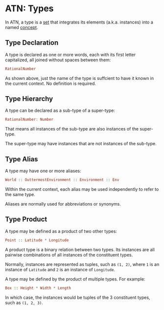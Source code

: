 # ATN: Types

In ATN, a type is a [set](https://en.wikipedia.org/wiki/Set_(mathematics)) that integrates its elements (a.k.a. instances) into a named [concept](https://en.wikipedia.org/wiki/Concept).

## Type Declaration

A type is declared as one or more words, each with its first letter capitalized, all joined without spaces between them:


```haskell
RationalNumber
```

As shown above, just the name of the type is suffcient to have it known in the current context. No definition is required.

## Type Hierarchy

A type can be declared as a sub-type of a super-type:

```haskell
RationalNumber: Number
```

That means all instances of the sub-type are also instances of the super-type.

The super-type may have instances that are not instances of the sub-type.

## Type Alias

A type may have one or more aliases:

```haskell
World :: OuttermostEnvironment :: Environment :: Env
```

Within the current context, each alias may be used independently to refer to the same type.

Aliases are normally used for abbreviations or synonyms.

## Type Product

A type may be defined as a product of two other types:

```haskell
Point :: Latitude * Longitude
```

A product type is a binary relation between two types. Its instances are all pairwise combinations of all instances of the constituent types.

Normally, instances are represented as tuples, such as `(1, 2)`, where `1` is an instance of `Latitude` and `2` is an instance of `Longitude`.

A type may be defined by the product of multiple types. For example:

```haskell
Box :: Height * Width * Length
```

In which case, the instances would be tuples of the 3 constituent types, such as `(1, 2, 3)`.
